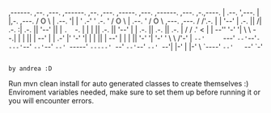  ,------.       ,--.            ,---.  ,------. ,--.  ,---.   ,-----.   ,---.  ,------.    ,---.                   ,-.,----.
|  .--. ',---. |  |,-. ,---.  /  O  \ |  .--. '|  | '   .-' '  .-.  ' /  O  \ |  .--. '  /  O  \  ,---.  ,---.   /  /'.-.  |
|  '--' | .-. ||     /| .-. :|  .-.  ||  '--' ||  | `.  `-. |  | |  ||  .-.  ||  '--' | |  .-.  || .-. || .-. | /  /   .' <
|  | --'' '-' '|  \  \\   --.|  | |  ||  | --' |  | .-'    |'  '-'  '|  | |  ||  | --'  |  | |  || '-' '| '-' ' \  \ /'-'  |
`--'     `---' `--'`--'`----'`--' `--'`--'     `--' `-----'  `-----' `--' `--'`--'      `--' `--'|  |-' |  |-'   \  \`----'
                                                                                                 `--'   `--'      `-'

                                                                                                by andrea :D

Run mvn clean install for auto generated classes to create themselves :)
Enviroment variables needed, make sure to set them up before running it or you will encounter errors.


